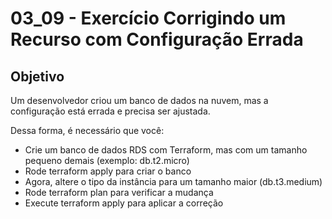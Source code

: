 # 03_09 - Exercício Corrigindo um Recurso com Configuração Errada

## Objetivo
Um desenvolvedor criou um banco de dados na nuvem, mas a configuração está errada e precisa ser ajustada.  

Dessa forma, é necessário que você:  
- Crie um banco de dados RDS com Terraform, mas com um tamanho pequeno demais (exemplo: db.t2.micro)  
- Rode terraform apply para criar o banco  
- Agora, altere o tipo da instância para um tamanho maior (db.t3.medium)  
- Rode terraform plan para verificar a mudança  
- Execute terraform apply para aplicar a correção  
